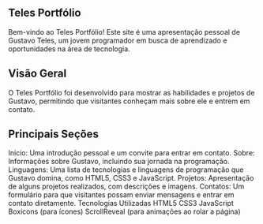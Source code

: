 Teles Portfólio
-
Bem-vindo ao Teles Portfólio! Este site é uma apresentação pessoal de Gustavo Teles, um jovem programador em busca de aprendizado e oportunidades na área de tecnologia.

Visão Geral
-
O Teles Portfólio foi desenvolvido para mostrar as habilidades e projetos de Gustavo, permitindo que visitantes conheçam mais sobre ele e entrem em contato.

Principais Seções
-
Início: Uma introdução pessoal e um convite para entrar em contato.
Sobre: Informações sobre Gustavo, incluindo sua jornada na programação.
Linguagens: Uma lista de tecnologias e linguagens de programação que Gustavo domina, como HTML5, CSS3 e JavaScript.
Projetos: Apresentação de alguns projetos realizados, com descrições e imagens.
Contatos: Um formulário para que visitantes possam enviar mensagens e entrar em contato diretamente.
Tecnologias Utilizadas
HTML5
CSS3
JavaScript
Boxicons (para ícones)
ScrollReveal (para animações ao rolar a página)
